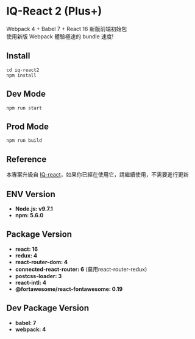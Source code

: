 # IQ-React 2 (Plus+)

Webpack 4 + Babel 7 + React 16 新版前端初始包  
使用新版 Webpack 體驗極速的 bundle 速度!

## Install

```
cd iq-react2
npm install
```

## Dev Mode

```
npm run start
```

## Prod Mode

```
npm run build
```

## Reference

本專案升級自 [IQ-react](http://10.9.173.136/SideProject/IQ-react)，如果你已經在使用它，請繼續使用，不需要進行更新


## ENV Version

* **Node.js: v9.7.1**
* **npm: 5.6.0**


## Package Version

* **react: 16**
* **redux: 4** 
* **react-router-dom: 4** 
* **connected-react-router: 6** (棄用react-router-redux)
* **postcss-loader: 3**
* **react-intl: 4**
* **@fortawesome/react-fontawesome: 0.19**

## Dev Package Version

* **babel: 7**
* **webpack: 4**
